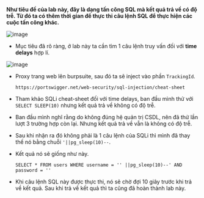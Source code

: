 **Như tiêu đề của lab này, đây là dạng tấn công SQL mà kết quả trả về có độ trễ. Từ đó ta có thêm thời gian để thực thi câu lệnh SQL để thực hiện các cuộc tấn công khác.**

![image](https://user-images.githubusercontent.com/125866921/233793806-a399df75-7ae6-42ed-8232-53bbb7ad2b70.png)

  - Mục tiêu đã rõ ràng, ở lab này ta cần tìm 1 câu lệnh truy vấn đối với **time delays** hợp lí.  

![image](https://user-images.githubusercontent.com/125866921/233793986-45af1e80-ea5b-48bb-b9e6-bf28626cd644.png)

  - Proxy trang web lên burpsuite, sau đó ta sẽ inject vào phần ``TrackingId``.  

        https://portswigger.net/web-security/sql-injection/cheat-sheet
        
  - Tham khảo SQLi cheat-sheet đối với time delays, ban đầu mình thử với ``SELECT SLEEP(10)`` nhưng kết quả trả về không có độ trễ.
  - Ban đầu mình nghĩ rằng do không đúng hệ quản trị CSDL, nên đã thử lần lượt 3 trường hợp còn lại. Nhưng kết quả trả về vẫn là không có độ trễ.  
  - Sau khi nhận ra đó không phải là 1 câu lệnh của SQLi thì mình đã thay thế nó bằng chuỗi ``'||pg_sleep(10)--``.  
  - Kết quả nó sẽ giống như này.  

        SELECT * FROM users WHERE username = '' ||pg_sleep(10)--' AND password = ''
        
  - Khi câu lệnh SQL này được thực thi, nó sẽ chờ đợi 10 giây trước khi trả về kết quả. Sau khi trả về kết quả thì ta cũng đã hoàn thành lab này.
